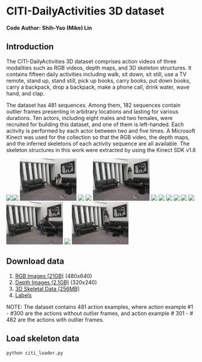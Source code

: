 # CITI-DailyActivities 3D dataset
**Code Author: Shih-Yao (Mike) Lin**

## Introduction
The CITI-DailyActivities 3D dataset comprises action videos of three modalities such as RGB videos, depth maps, and 3D skeleton structures. It contains fifteen daily activities including walk, sit down, sit still, use a TV remote, stand up, stand still, pick up books, carry books, put down books, carry a backpack, drop a backpack, make a phone call, drink water, wave hand, and clap.

The dataset has 481 sequences. Among them, 182 sequences contain outlier frames presenting in arbitrary locations and lasting for various durations. Ten actors, including eight males and two females, were recruited for building this dataset, and one of them is left-handed. Each activity is performed by each actor between two and five times. A Microsoft Kinect was used for the collection so that the RGB video, the depth maps, and the inferred skeletons of each activity sequence are all available. The skeleton structures in this work were extracted by using the Kinect SDK v1.8

<img src=figs/a01_s11_e01.gif width="150"><img src=figs/a02_s11_e01.gif width="150">
<img src=figs/a03_s11_e01.gif width="150">
<img src=figs/a04_s11_e01.gif width="150">
<img src=figs/a05_s11_e01.gif width="150">
<img src=figs/a06_s11_e01.gif width="150">
<img src=figs/a07_s11_e01.gif width="150">
<img src=figs/a08_s11_e01.gif width="150">
<img src=figs/a09_s11_e01.gif width="150">
<img src=figs/a10_s11_e01.gif width="150">
<img src=figs/a11_s11_e01.gif width="150">
<img src=figs/a12_s11_e01.gif width="150">
<img src=figs/a13_s11_e01.gif width="150">
<img src=figs/a14_s11_e01.gif width="150">
<img src=figs/a15_s11_e01.gif width="150">

## Download data
1. [RGB Images (21GB)](https://drive.google.com/open?id=1wjtMKBEd02muTAMZD9vSLsSj9M2i3qqn) (480x640) 
2. [Depth Images (2.1GB)](https://drive.google.com/open?id=1WnYZHO3406oIDcZl-KxYXBhQNSOELd2W) (320x240)
3. [3D Skeletal Data (256MB)](https://drive.google.com/open?id=1IdVBAxKqQqx4yz2ctdEn9dc1YwzNLPnF) 
4. [Labels](https://drive.google.com/open?id=1aUF_oRhJNb6prBGJ6mhkz-3NJcmbsMRJ)

NOTE: The dataset contains 481 action examples, where action example #1 - #300 are the actions without outlier frames, and action example # 301 - # 482 are the actions with outlier frames. 

## Load skeleton data
```
python citi_loader.py
```
